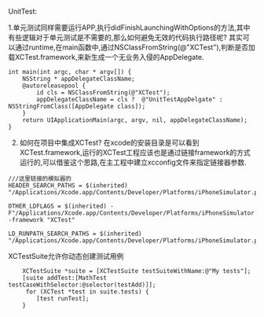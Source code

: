 UnitTest:

1.单元测试同样需要运行APP,执行didFinishLaunchingWithOptions的方法,其中有些逻辑对于单元测试是不需要的,那么如何避免无效的代码执行路径呢? 
其实可以通过runtime,在main函数中,通过NSClassFromString(@"XCTest"),判断是否加载XCTest.framework,来新生成一个无业务入侵的AppDelegate.

```
int main(int argc, char * argv[]) {
    NSString * appDelegateClassName;
    @autoreleasepool {
        id cls = NSClassFromString(@"XCTest");
        appDelegateClassName = cls ?  @"UnitTestAppDelgate" : NSStringFromClass([AppDelegate class]);
    }
    return UIApplicationMain(argc, argv, nil, appDelegateClassName);
}
```
2. 如何在项目中集成XCTest?
 在xcode的安装目录是可以看到XCTest.framework,运行的XCTest工程应该也是通过链接framework的方式运行的,可以借鉴这个思路,在主工程中建立xcconfig文件来指定链接器参数.
 
 ```
 ///这里链接的模拟器的
HEADER_SEARCH_PATHS = $(inherited) "/Applications/Xcode.app/Contents/Developer/Platforms/iPhoneSimulator.platform/Developer/Library/Frameworks/XCTest.framework/Headers"

OTHER_LDFLAGS = $(inherited) -F"/Applications/Xcode.app/Contents/Developer/Platforms/iPhoneSimulator.platform/Developer/Library/Frameworks" -framework "XCTest"

LD_RUNPATH_SEARCH_PATHS = $(inherited) "/Applications/Xcode.app/Contents/Developer/Platforms/iPhoneSimulator.platform/Developer/Library/Frameworks"
 ```

XCTestSuite允许你动态创建测试用例

```
    XCTestSuite *suite = [XCTestSuite testSuiteWithName:@"My tests"];
    [suite addTest:[MathTest testCaseWithSelector:@selector(testAdd)]];
     for (XCTest *test in suite.tests) {
        [test runTest];
    }
    
```
